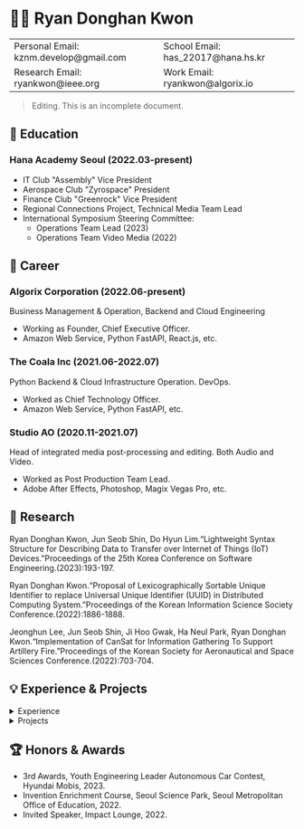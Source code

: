 # 🧑‍💻 Ryan Donghan Kwon

<table border="0">
  <tr>
    <td>Personal Email: kznm.develop@gmail.com</td>
    <td>School Email: has_22017@hana.hs.kr</td>
  </tr>
  <tr>
    <td>Research Email: ryankwon@ieee.org</td>
    <td>Work Email: ryankwon@algorix.io</td>
  </tr>
</table>

> Editing. This is an incomplete document.

## 🏫 Education

### Hana Academy Seoul (2022.03-present)
- IT Club "Assembly" Vice President
- Aerospace Club "Zyrospace" President
- Finance Club "Greenrock" Vice President
- Regional Connections Project, Technical Media Team Lead
- International Symposium Steering Committee:
  - Operations Team Lead (2023)
  - Operations Team Video Media (2022)

## 💼 Career

### Algorix Corporation (2022.06-present)
Business Management & Operation, Backend and Cloud Engineering
- Working as Founder, Chief Executive Officer.
- Amazon Web Service, Python FastAPI, React.js, etc.

### The Coala Inc (2021.06-2022.07)
Python Backend & Cloud Infrastructure Operation. DevOps.
- Worked as Chief Technology Officer.
- Amazon Web Service, Python FastAPI, etc.

### Studio AO (2020.11-2021.07)
Head of integrated media post-processing and editing. Both Audio and Video.
- Worked as Post Production Team Lead.
- Adobe After Effects, Photoshop, Magix Vegas Pro, etc.

## 📑 Research

  Ryan Donghan Kwon, Jun Seob Shin, Do Hyun Lim.“Lightweight Syntax Structure for Describing Data to Transfer over Internet of Things (IoT) Devices.”Proceedings of the 25th Korea Conference on Software Engineering.(2023):193-197.

  Ryan Donghan Kwon.“Proposal of Lexicographically Sortable Unique Identifier to replace Universal Unique Identifier (UUID) in Distributed Computing System.”Proceedings of the Korean Information Science Society Conference.(2022):1886-1888.

  Jeonghun Lee, Jun Seob Shin, Ji Hoo Gwak, Ha Neul Park, Ryan Donghan Kwon.“Implementation of CanSat for Information Gathering To Support Artillery Fire.”Proceedings of the Korean Society for Aeronautical and Space Sciences Conference.(2022):703-704.

## 💡 Experience & Projects

<details>
<summary>Experience</summary>

### MODUPOP: ML + QC (2023.04) [🔗](https://festa.io/events/3325)

### BespinGlobal OpsNow360 (2023.02) [🔗](https://event.opsnow.com/opsnow360-conference/)

### MODUPOP: JAX/Flax (2023.02) [🔗](https://festa.io/events/3118)

### Stripe Product Masterclass for SaaS & Marketplace (2023.01) [SaaS🔗](https://event-us.kr/stripe/event/54391) [Marketplace🔗](https://event-us.kr/stripe/event/54392)

### IMPACT LOUNGE - Invited Speaker (2022.12) [🔗](https://lounge.connect-impact.org/)

### Python Korea End of year Party (2022.12) [🔗](https://festa.io/events/2889)

### How Startups go global with Stripe (2022.11) [🔗](https://event-us.kr/stripe/event/50555)

### AWS Industry Week (2022.11) [🔗](https://aws.amazon.com/ko/events/industry-week/)

### The Junior Conference: Shot 1 - Invited Speaker (2022.07) [🔗](https://festa.io/events/2433)

### WoowaBro's GoodJob Conference (2022.04) [🔗](https://story.baemin.com/goodjob/)
  
</details>

<details>
<summary>Projects</summary>
  
### Twitter Han-river Water Temprature Bot (2020.12)

### IoT Welding Factory Manufacturing Execution System, Samsung H.I. (2021.05-2021.06)

### Art Centre Reservation System, Hana Academy Seoul (2022.06)

### Private Contents Cloud Deployment with NextCloud (2022.06)

### Product Recognition Service for Visually Impaired (2022.07)

### Exam Venue Inquiry System (2022.07)

### IoT Water Level Reporting System, Hana Academy Seoul (2022.08)

### Braillie Motion Graphics (2022.09)

### Modern World Map Quiz (2022.09-2022.10)

### Face Recognition Attendance System (2022.11)
  
</details>

## 🏆 Honors & Awards
- 3rd Awards, Youth Engineering Leader Autonomous Car Contest, Hyundai Mobis, 2023.
- Invention Enrichment Course, Seoul Science Park, Seoul Metropolitan Office of Education, 2022.
- Invited Speaker, Impact Lounge, 2022.

